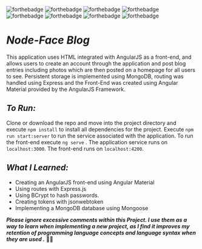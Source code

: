![forthebadge](https://img.shields.io/badge/made%20with-TypeScript-red.svg?style=for-the-badge&logo=TypeScript&logoColor=white)
![forthebadge](https://img.shields.io/badge/made%20with-JavaScript-red.svg?style=for-the-badge&logo=JavaScript&logoColor=white)
![forthebadge](https://img.shields.io/badge/made%20with-HTML5-red.svg?style=for-the-badge&logo=HTML5&logoColor=white)
![forthebadge](https://img.shields.io/badge/made%20with-CSS3-red.svg?style=for-the-badge&logo=CSS3&logoColor=white)<br>
![forthebadge](https://img.shields.io/badge/uses-node.js-blue.svg?style=for-the-badge&logo=Node.js&logoColor=white)
![forthebadge](https://img.shields.io/badge/uses-angularjs-blue.svg?style=for-the-badge&logo=Angular&logoColor=white)
![forthebadge](https://img.shields.io/badge/uses-express-blue.svg?style=for-the-badge)
![forthebadge](https://img.shields.io/badge/uses-mongodb-blue.svg?style=for-the-badge&logo=MongoDB&logoColor=white)

# *Node-Face Blog*
This application uses  HTML integrated with AngularJS as a front-end, and allows users to create an account through the application and post blog entries including photos which are then posted on a homepage for all users to see. Persistent storage is implemented using MongoDB, routing was handled using Express and the Front-End was created using Angular Material provided by the AngularJS Framework.

## *To Run:*
Clone or download the repo and move into the project directory and execute ```npm install``` to install all dependencies for the project. Execute ```npm run start:server``` to run the service associated with the application. To run the front-end execute ```ng serve``` . The application service runs on ```localhost:3000```. The front-end runs on ```localhost:4200```.

## *What I Learned:*

* Creating an AngularJS front-end using Angular Material
* Using routes with Express.js
* Using BCrypt to hash passwords.
* Creating tokens with jsonwebtoken
* Implementing a MongoDB database using Mongoose

_**Please ignore excessive comments within this Project. I use them as a way to learn when implementing a new project, as I find it improves my retention of programming language concepts and language syntax when they are used .**_ 🖖🏻
